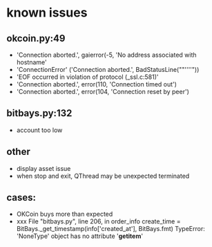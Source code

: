 # known issues

## okcoin.py:49

* 'Connection aborted.', gaierror(-5, 'No address associated with hostname'
* 'ConnectionError' ('Connection aborted.', BadStatusLine(""''''"))
* 'EOF occurred in violation of protocol (_ssl.c:581)'
* 'Connection aborted.', error(110, 'Connection timed out')
* 'Connection aborted.', error(104, 'Connection reset by peer')

## bitbays.py:132
* account too low

## other
* display asset issue
* when stop and exit, QThread may be unexpected terminated

## cases:
* OKCoin buys more than expected
* xxx
File "bitbays.py", line 206, in order_info
    create_time = BitBays._get_timestamp(info['created_at'], BitBays.fmt)
TypeError: 'NoneType' object has no attribute '__getitem__'
